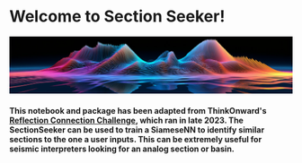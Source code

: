 # Welcome to Section Seeker!

![Section-Seeker-Logo](assets/reflect_connect.png)

#### **This notebook and package has been adapted from ThinkOnward's [Reflection Connection Challenge](https://thinkonward.com/app/c/challenges/reflection-connection), which ran in late 2023. The SectionSeeker can be used to train a SiameseNN to identify similar sections to the one a user inputs. This can be extremely useful for seismic interpreters looking for an analog section or basin.**

